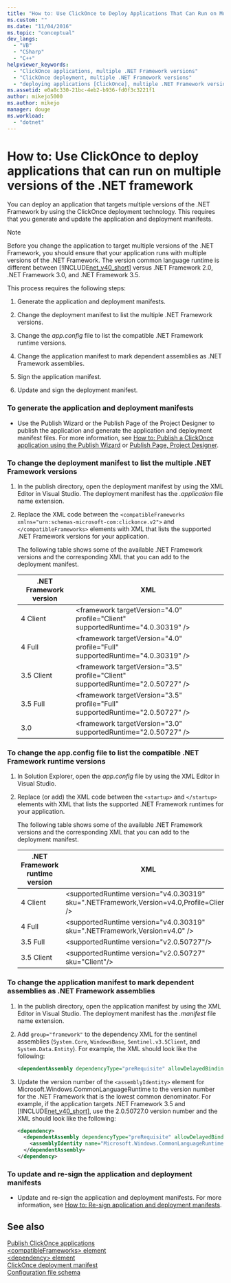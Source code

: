 ```yaml
---
title: "How to: Use ClickOnce to Deploy Applications That Can Run on Multiple Versions of the .NET Framework | Microsoft Docs"
ms.custom: ""
ms.date: "11/04/2016"
ms.topic: "conceptual"
dev_langs: 
  - "VB"
  - "CSharp"
  - "C++"
helpviewer_keywords: 
  - "ClickOnce applications, multiple .NET Framework versions"
  - "ClickOnce deployment, multiple .NET Framework versions"
  - "deploying applications [ClickOnce], multiple .NET Framework versions"
ms.assetid: e0a8c330-21bc-4eb2-b936-fd0f3c3221f1
author: mikejo5000
ms.author: mikejo
manager: douge
ms.workload: 
  - "dotnet"
---
```

# How to: Use ClickOnce to deploy applications that can run on multiple versions of the .NET framework
You can deploy an application that targets multiple versions of the .NET Framework by using the ClickOnce deployment technology. This requires that you generate and update the application and deployment manifests.  
  
> [!NOTE]
>  Before you change the application to target multiple versions of the .NET Framework, you should ensure that your application runs with multiple versions of the .NET Framework. The version common language runtime is different between [!INCLUDE[net_v40_short](../code-quality/includes/net_v40_short_md.md)] versus .NET Framework 2.0, .NET Framework 3.0, and .NET Framework 3.5.  
  
 This process requires the following steps:  
  
1.  Generate the application and deployment manifests.  
  
2.  Change the deployment manifest to list the multiple .NET Framework versions.  
  
3.  Change the *app.config* file to list the compatible .NET Framework runtime versions.  
  
4.  Change the application manifest to mark dependent assemblies as .NET Framework assemblies.  
  
5.  Sign the application manifest.  
  
6.  Update and sign the deployment manifest.  
  
### To generate the application and deployment manifests  
  
-   Use the Publish Wizard or the Publish Page of the Project Designer to publish the application and generate the application and deployment manifest files. For more information, see [How to: Publish a ClickOnce application using the Publish Wizard](../deployment/how-to-publish-a-clickonce-application-using-the-publish-wizard.md) or [Publish Page, Project Designer](../ide/reference/publish-page-project-designer.md).  
  
### To change the deployment manifest to list the multiple .NET Framework versions  
  
1.  In the publish directory, open the deployment manifest by using the XML Editor in Visual Studio. The deployment manifest has the *.application* file name extension.  
  
2.  Replace the XML code between the `<compatibleFrameworks xmlns="urn:schemas-microsoft-com:clickonce.v2">` and `</compatibleFrameworks>` elements with XML that lists the supported .NET Framework versions for your application.  
  
     The following table shows some of the available .NET Framework versions and the corresponding XML that you can add to the deployment manifest.  
  
    |.NET Framework version|XML|  
    |----------------------------|---------|  
    |4 Client|\<framework targetVersion="4.0" profile="Client" supportedRuntime="4.0.30319" />|  
    |4 Full|\<framework targetVersion="4.0" profile="Full" supportedRuntime="4.0.30319" />|  
    |3.5 Client|\<framework targetVersion="3.5" profile="Client" supportedRuntime="2.0.50727" />|  
    |3.5 Full|\<framework targetVersion="3.5" profile="Full" supportedRuntime="2.0.50727" />|  
    |3.0|\<framework targetVersion="3.0" supportedRuntime="2.0.50727" />|  
  
### To change the app.config file to list the compatible .NET Framework runtime versions  
  
1.  In Solution Explorer, open the *app.config* file by using the XML Editor in Visual Studio.  
  
2.  Replace (or add) the XML code between the `<startup>` and `</startup>` elements with XML that lists the supported .NET Framework runtimes for your application.  
  
     The following table shows some of the available .NET Framework versions and the corresponding XML that you can add to the deployment manifest.  
  
    |.NET Framework runtime version|XML|  
    |------------------------------------|---------|  
    |4 Client|\<supportedRuntime version="v4.0.30319" sku=".NETFramework,Version=v4.0,Profile=Client" />|  
    |4 Full|\<supportedRuntime version="v4.0.30319" sku=".NETFramework,Version=v4.0" />|  
    |3.5 Full|\<supportedRuntime version="v2.0.50727"/>|  
    |3.5 Client|\<supportedRuntime version="v2.0.50727" sku="Client"/>|  
  
### To change the application manifest to mark dependent assemblies as .NET Framework assemblies  
  
1. In the publish directory, open the application manifest by using the XML Editor in Visual Studio. The deployment manifest has the *.manifest* file name extension.  
  
2. Add `group="framework"` to the dependency XML for the sentinel assemblies (`System.Core`, `WindowsBase`, `Sentinel.v3.5Client`, and `System.Data.Entity`). For example, the XML should look like the following:  
  
   ```xml  
   <dependentAssembly dependencyType="preRequisite" allowDelayedBinding="true" group="framework">  
   ```  
  
3. Update the version number of the `<assemblyIdentity>` element for Microsoft.Windows.CommonLanguageRuntime to the version number for the .NET Framework that is the lowest common denominator. For example, if the application targets .NET Framework 3.5 and [!INCLUDE[net_v40_short](../code-quality/includes/net_v40_short_md.md)], use the 2.0.50727.0 version number and the XML should look like the following:  
  
   ```xml  
   <dependency>  
     <dependentAssembly dependencyType="preRequisite" allowDelayedBinding="true">  
       <assemblyIdentity name="Microsoft.Windows.CommonLanguageRuntime" version="2.0.50727.0" />  
     </dependentAssembly>  
   </dependency>  
   ```  
  
### To update and re-sign the application and deployment manifests  
  
-   Update and re-sign the application and deployment manifests. For more information, see [How to: Re-sign application and deployment manifests](../deployment/how-to-re-sign-application-and-deployment-manifests.md).  
  
## See also  
 [Publish ClickOnce applications](../deployment/publishing-clickonce-applications.md)   
 [\<compatibleFrameworks> element](../deployment/compatibleframeworks-element-clickonce-deployment.md)   
 [\<dependency> element](../deployment/dependency-element-clickonce-application.md)   
 [ClickOnce deployment manifest](../deployment/clickonce-deployment-manifest.md)   
 [Configuration file schema](/dotnet/framework/configure-apps/file-schema/index)